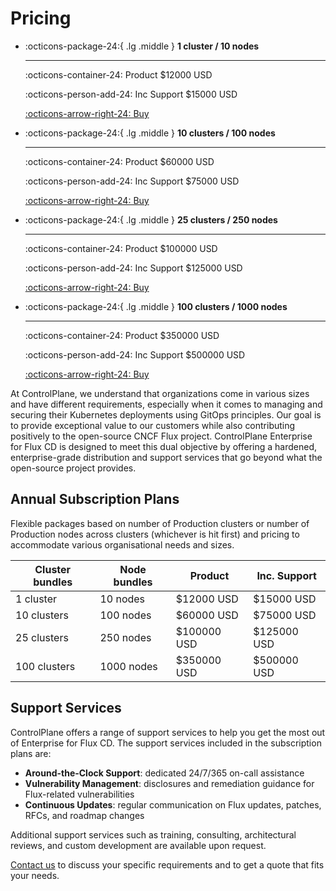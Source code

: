 # Pricing

<div class="grid cards" markdown>

-   :octicons-package-24:{ .lg .middle } __1 cluster / 10 nodes__

    ---

    :octicons-container-24: Product $12000 USD

    :octicons-person-add-24: Inc Support $15000 USD

    [:octicons-arrow-right-24: Buy](https://control-plane.io/contact/?inquiry=fluxcd)

-   :octicons-package-24:{ .lg .middle } __10 clusters / 100 nodes__

    ---

    :octicons-container-24: Product $60000 USD

    :octicons-person-add-24: Inc Support $75000 USD

    [:octicons-arrow-right-24: Buy](https://control-plane.io/contact/?inquiry=fluxcd)

-   :octicons-package-24:{ .lg .middle } __25 clusters / 250 nodes__

    ---

    :octicons-container-24: Product $100000 USD

    :octicons-person-add-24: Inc Support $125000 USD

    [:octicons-arrow-right-24: Buy](https://control-plane.io/contact/?inquiry=fluxcd)

-   :octicons-package-24:{ .lg .middle } __100 clusters / 1000 nodes__

    ---

    :octicons-container-24: Product $350000 USD

    :octicons-person-add-24: Inc Support $500000 USD

    [:octicons-arrow-right-24: Buy](https://control-plane.io/contact/?inquiry=fluxcd)

</div>

At ControlPlane, we understand that organizations come in various sizes and have different requirements,
especially when it comes to managing and securing their Kubernetes deployments using GitOps principles.
Our goal is to provide exceptional value to our customers while also contributing positively
to the open-source CNCF Flux project.
ControlPlane Enterprise for Flux CD is designed to meet this dual objective
by offering a hardened, enterprise-grade distribution and support services that go
beyond what the open-source project provides.

## Annual Subscription Plans

Flexible packages based on number of Production clusters or number of Production
nodes across clusters (whichever is hit first) and pricing to accommodate
various organisational needs and sizes.  

| Cluster bundles | Node bundles | Product     | Inc. Support |
|-----------------|--------------|-------------|--------------|
| 1 cluster       | 10 nodes     | $12000 USD  | $15000 USD   |
| 10 clusters     | 100 nodes    | $60000 USD  | $75000 USD   |
| 25 clusters     | 250 nodes    | $100000 USD | $125000 USD  |
| 100 clusters    | 1000 nodes   | $350000 USD | $500000 USD  |

## Support Services

ControlPlane offers a range of support services to help you get the most out of
Enterprise for Flux CD. The support services included in the subscription plans are:

- **Around-the-Clock Support**: dedicated 24/7/365 on-call assistance
- **Vulnerability Management**: disclosures and remediation guidance for Flux-related vulnerabilities
- **Continuous Updates**: regular communication on Flux updates, patches, RFCs, and roadmap changes

Additional support services such as training, consulting, architectural reviews,
and custom development are available upon request.

[Contact us](https://control-plane.io/contact/?inquiry=fluxcd) to discuss your specific
requirements and to get a quote that fits your needs.
